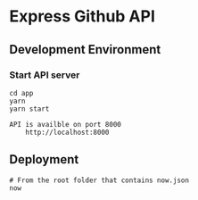 # Express Github API

## Development Environment

### Start API server

```
cd app
yarn
yarn start
```

    API is availble on port 8000
        http://localhost:8000

## Deployment

```
# From the root folder that contains now.json
now
```
